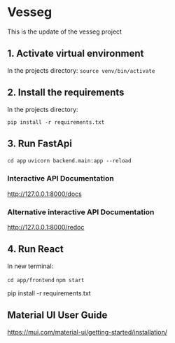 # Vesseg
This is the update of the vesseg project

## 1. Activate virtual environment
In the projects directory:
`source venv/bin/activate`
## 2. Install the requirements
In the projects directory: 

`pip install -r requirements.txt`

## 3. Run FastApi
`cd app`
`uvicorn backend.main:app --reload`

### Interactive API Documentation
http://127.0.0.1:8000/docs

### Alternative interactive API Documentation
http://127.0.0.1:8000/redoc

## 4. Run React
In new terminal: 

`cd app/frontend`
`npm start`

pip install -r requirements.txt

## Material UI User Guide

https://mui.com/material-ui/getting-started/installation/
